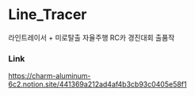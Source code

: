 # Line_Tracer
라인트레이서 + 미로탈출 자율주행 RC카 경진대회 출품작

### Link
https://charm-aluminum-6c2.notion.site/441369a212ad4af4b3cb93c0405e58f1
